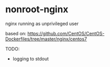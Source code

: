 # nonroot-nginx
nginx running as unprivileged user 

based on: https://github.com/CentOS/CentOS-Dockerfiles/tree/master/nginx/centos7

TODO:
 - logging to stdout



